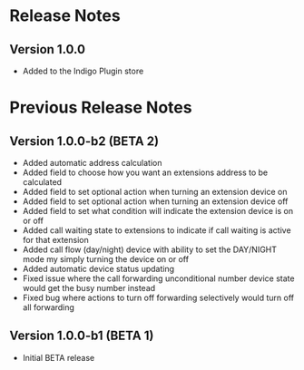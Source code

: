 Release Notes
==========

Version 1.0.0
---------------
* Added to the Indigo Plugin store

Previous Release Notes
==========

Version 1.0.0-b2 (BETA 2)
---------------
* Added automatic address calculation
* Added field to choose how you want an extensions address to be calculated
* Added field to set optional action when turning an extension device on
* Added field to set optional action when turning an extension device off
* Added field to set what condition will indicate the extension device is on or off
* Added call waiting state to extensions to indicate if call waiting is active for that extension
* Added call flow (day/night) device with ability to set the DAY/NIGHT mode my simply turning the device on or off
* Added automatic device status updating
* Fixed issue where the call forwarding unconditional number device state would get the busy number instead
* Fixed bug where actions to turn off forwarding selectively would turn off all forwarding


Version 1.0.0-b1 (BETA 1)
---------------
* Initial BETA release
